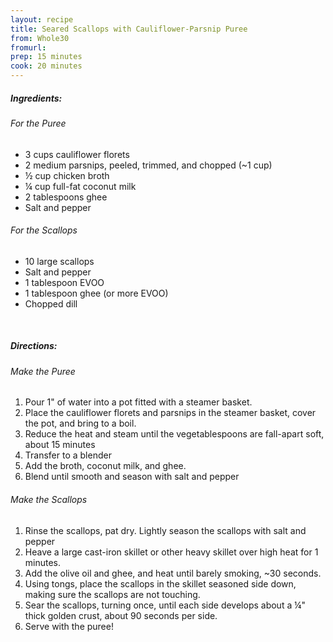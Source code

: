 ```yaml
---
layout: recipe
title: Seared Scallops with Cauliflower-Parsnip Puree
from: Whole30
fromurl: 
prep: 15 minutes
cook: 20 minutes
---
```


##### Ingredients:

###### For the Puree
* 3 cups cauliflower florets
* 2 medium parsnips, peeled, trimmed, and chopped (~1 cup)
* ½ cup chicken broth
* ¼ cup full-fat coconut milk
* 2 tablespoons ghee
* Salt and pepper

###### For the Scallops
* 10 large scallops
* Salt and pepper
* 1 tablespoon EVOO
* 1 tablespoon ghee (or more EVOO)
* Chopped dill

<br>

##### Directions:

###### Make the Puree
1. Pour 1" of water into a pot fitted with a steamer basket.
2. Place the cauliflower florets and parsnips in the steamer basket, cover the pot, and bring to a boil.
3. Reduce the heat and steam until the vegetablespoons are fall-apart soft, about 15 minutes
4. Transfer to a blender
5. Add the broth, coconut milk, and ghee. 
6. Blend until smooth and season with salt and pepper

###### Make the Scallops
1. Rinse the scallops, pat dry. Lightly season the scallops with salt and pepper
2. Heave a large cast-iron skillet or other heavy skillet over high heat for 1 minutes.
3. Add the olive oil and ghee, and heat until barely smoking, ~30 seconds.
4. Using tongs, place the scallops in the skillet seasoned side down, making sure the scallops are not touching.
5. Sear the scallops, turning once, until each side develops about a ¼" thick golden crust, about 90 seconds per side.
6. Serve with the puree!
